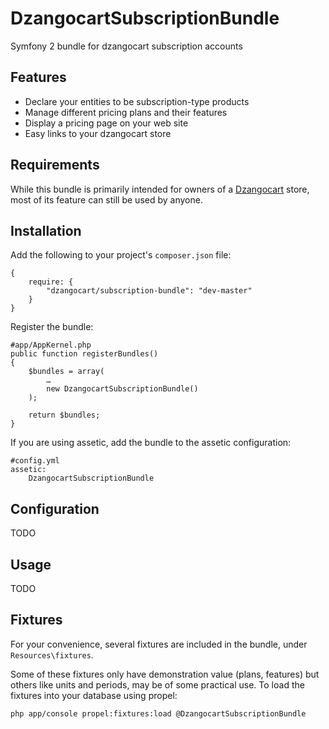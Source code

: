 DzangocartSubscriptionBundle
============================

Symfony 2 bundle for dzangocart subscription accounts

Features
--------

  * Declare your entities to be subscription-type products
  * Manage different pricing plans and their features
  * Display a pricing page on your web site
  * Easy links to your dzangocart store

Requirements
------------

While this bundle is primarily intended for owners of a [Dzangocart](http://www,dzangocart.com) store,
most of its feature can still be used by anyone.


Installation
------------

Add the following to your project's `composer.json` file:

	{
		require: {
			"dzangocart/subscription-bundle": "dev-master"
		}
	}

Register the bundle:

	#app/AppKernel.php
	public function registerBundles()
    {
    	$bundles = array(
    		…
    		new DzangocartSubscriptionBundle()
    	);

    	return $bundles;
    }

If you are using assetic, add the bundle to the assetic configuration:

	#config.yml
	assetic:
		DzangocartSubscriptionBundle


Configuration
-------------

TODO


Usage
-----

TODO


Fixtures
--------

For your convenience, several fixtures are included in the bundle, under `Resources\fixtures`.

Some of these fixtures only have demonstration value (plans, features) but others like units and periods,
may be of some practical use. To load the fixtures into your database using propel:

    php app/console propel:fixtures:load @DzangocartSubscriptionBundle